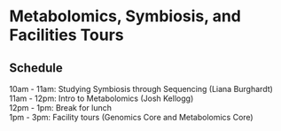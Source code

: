 # Metabolomics, Symbiosis, and Facilities Tours

## Schedule
 10am - 11am: Studying Symbiosis through Sequencing (Liana Burghardt)
 11am - 12pm: Intro to Metabolomics (Josh Kellogg)   
 12pm - 1pm: Break for lunch  
 1pm - 3pm: Facility tours (Genomics Core and Metabolomics Core)  
 
